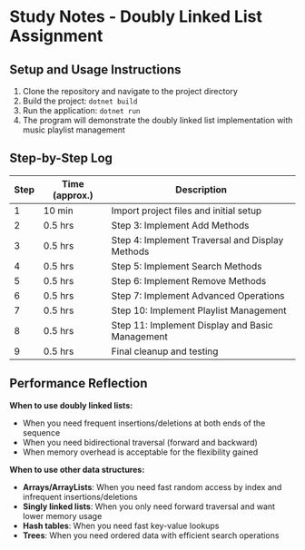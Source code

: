 # Study Notes - Doubly Linked List Assignment

## Setup and Usage Instructions

1. Clone the repository and navigate to the project directory
2. Build the project: `dotnet build`
3. Run the application: `dotnet run`
4. The program will demonstrate the doubly linked list implementation with music playlist management

## Step-by-Step Log

| Step | Time (approx.) | Description |
|------|----------------|-------------|
| 1 | 10 min| Import project files and initial setup |
| 2 | 0.5 hrs | Step 3: Implement Add Methods |
| 3 | 0.5 hrs | Step 4: Implement Traversal and Display Methods |
| 4 | 0.5 hrs | Step 5: Implement Search Methods |
| 5 | 0.5 hrs | Step 6: Implement Remove Methods |
| 6 | 0.5 hrs | Step 7: Implement Advanced Operations |
| 7 | 0.5 hrs | Step 10: Implement Playlist Management |
| 8 | 0.5 hrs | Step 11: Implement Display and Basic Management |
| 9 | 0.5 hrs | Final cleanup and testing |

## Performance Reflection

**When to use doubly linked lists:**
- When you need frequent insertions/deletions at both ends of the sequence
- When you need bidirectional traversal (forward and backward)
- When memory overhead is acceptable for the flexibility gained

**When to use other data structures:**
- **Arrays/ArrayLists**: When you need fast random access by index and infrequent insertions/deletions
- **Singly linked lists**: When you only need forward traversal and want lower memory usage
- **Hash tables**: When you need fast key-value lookups
- **Trees**: When you need ordered data with efficient search operations
